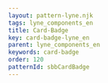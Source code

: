 ```yaml
---
layout: pattern-lyne.njk
tags: lyne_components_en
title: Card-Badge
key: card-badge-lyne_en
parent: lyne_components_en
keywords: card-badge
order: 120
patternId: sbbCardBadge
---
```


